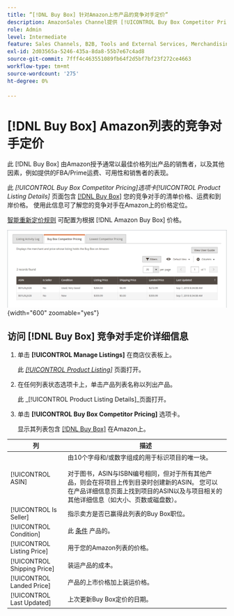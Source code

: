 ```yaml
---
title: ”[!DNL Buy Box] 针对Amazon上市产品的竞争对手定价”
description: AmazonSales Channel提供 [!UICONTROL Buy Box Competitor Pricing] 选项卡，以帮助您了解竞争对手在Amazon上的价格定位。
role: Admin
level: Intermediate
feature: Sales Channels, B2B, Tools and External Services, Merchandising, Integration
exl-id: 2d03565a-5246-435a-8da8-55b7e67c4ad8
source-git-commit: 7fff4c463551089fb64f2d5bf7bf23f272ce4663
workflow-type: tm+mt
source-wordcount: '275'
ht-degree: 0%

---
```


# [!DNL Buy Box] Amazon列表的竞争对手定价

此 [!DNL Buy Box] 由Amazon授予通常以最佳价格列出产品的销售者，以及其他因素，例如提供的FBA/Prime运费、可用性和销售者的表现。

此 _[!UICONTROL Buy Box Competitor Pricing]_选项卡_[!UICONTROL Product Listing Details]_ 页面包含 [[!DNL Buy Box]](./buy-box-competitor-pricing.md) 您的竞争对手的清单价格、运费和到岸价格。 使用此信息可了解您的竞争对手在Amazon上的价格定位。

[智能重新定价规则](./intelligent-repricing-rules.md) 可配置为根据 [!DNL Amazon Buy Box] 价格。

![Buy Box竞争对手定价详细信息](assets/amazon-listing-details-buy-box.png){width="600" zoomable="yes"}

## 访问 [!DNL Buy Box] 竞争对手定价详细信息

1. 单击 **[!UICONTROL Manage Listings]** 在商店仪表板上。

   此 [_[!UICONTROL Product Listing]_](./managing-product-listings.md) 页面打开。

1. 在任何列表状态选项卡上，单击产品列表名称以列出产品。

   此 _[!UICONTROL Product Listing Details]_页面打开。

1. 单击 **[!UICONTROL Buy Box Competitor Pricing]** 选项卡。

   显示其列表包含 [[!DNL Buy Box]](./buy-box-competitor-pricing.md) 在Amazon上。

| 列 | 描述 |
|-----------------------------|----------------------------------------------------------------------------------------------------------------------------------------------------------------------------------------------------------------------------------------------------------------------------------------------------------------------------------------------------------------------------------------|
| [!UICONTROL ASIN] | 由10个字母和/或数字组成的用于标识项目的唯一块。<br><br>对于图书，ASIN与ISBN编号相同，但对于所有其他产品，则会在将项目上传到目录时创建新的ASIN。 您可以在产品详细信息页面上找到项目的ASIN以及与项目相关的其他详细信息（如大小、页数或磁盘数）。 |
| [!UICONTROL Is Seller] | 指示卖方是否已赢得此列表的Buy Box职位。 |
| [!UICONTROL Condition] | 此 [条件](./product-listing-condition.md) 产品的。 |
| [!UICONTROL Listing Price] | 用于您的Amazon列表的价格。 |
| [!UICONTROL Shipping Price] | 装运产品的成本。 |
| [!UICONTROL Landed Price] | 产品的上市价格加上装运价格。 |
| [!UICONTROL Last Updated] | 上次更新Buy Box定价的日期。 |
